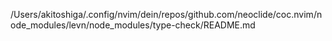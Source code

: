 /Users/akitoshiga/.config/nvim/dein/repos/github.com/neoclide/coc.nvim/node_modules/levn/node_modules/type-check/README.md